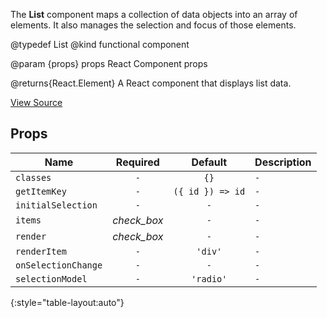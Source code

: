 The **List** component maps a collection of data objects into an array of elements.
It also manages the selection and focus of those elements.

@typedef List
@kind functional component

@param {props} props React Component props

@returns{React.Element} A React component that displays list data.

[View Source](https://github.com/magento/pwa-studio/blob/develop/packages/peregrine/lib/List/list.js)

## Props

 |Name|Required|Default|Description|
|---|:---:|:---:|---|
| `classes` | `-` | `{}` | `-`|
| `getItemKey` | `-` | `({ id }) => id` | `-`|
| `initialSelection` | `-` | `-` | `-`|
| `items` | <i class="material-icons green">check_box</i> | `-` | `-`|
| `render` | <i class="material-icons green">check_box</i> | `-` | `-`|
| `renderItem` | `-` | `'div'` | `-`|
| `onSelectionChange` | `-` | `-` | `-`|
| `selectionModel` | `-` | `'radio'` | `-`|
{:style="table-layout:auto"}

